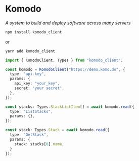 # Komodo

_A system to build and deploy software across many servers_

```sh
npm install komodo_client
```

or

```sh
yarn add komodo_client
```

```ts
import { KomodoClient, Types } from "komodo_client";

const komodo = KomodoClient("https://demo.komo.do", {
  type: "api-key",
  params: {
    api_key: "your_key",
    secret: "your secret",
  },
});

const stacks: Types.StackListItem[] = await komodo.read({
  type: "ListStacks",
  params: {},
});

const stack: Types.Stack = await komodo.read({
  type: "GetStack",
  params: {
    stack: stacks[0].name,
  }
});
```
